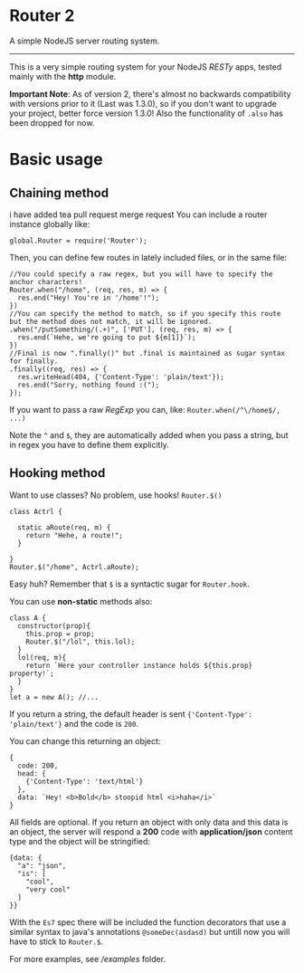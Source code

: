 # Router 2
A simple NodeJS server routing system.

* * *

This is a very simple routing system for your NodeJS _RESTy_ apps, tested
mainly with the **http** module.

**Important Note**: As of version 2, there's almost no backwards compatibility
with versions prior to it (Last was 1.3.0), so if you don't want to upgrade your
project, better force version 1.3.0! Also the functionality of `.also` has been
dropped for now.

# Basic usage
## Chaining method
i have added tea pull request merge request
You can include a router instance globally like:
```JS
global.Router = require('Router');
```

Then, you can define few routes in lately included files, or in the same file:
```JS
//You could specify a raw regex, but you will have to specify the anchor characters!
Router.when("/home", (req, res, m) => {
  res.end("Hey! You're in '/home'!");
})
//You can specify the method to match, so if you specify this route but the method does not match, it will be ignored.
.when("/putSomething/(.+)", ['PUT'], (req, res, m) => {
  res.end(`Hehe, we're going to put ${m[1]}`);
})
//Final is now ".finally()" but .final is maintained as sugar syntax for finally.
.finally((req, res) => {
  res.writeHead(404, {'Content-Type': 'plain/text'});
  res.end("Sorry, nothing found :(");
});
```
If you want to pass a raw _RegExp_ you can, like: `Router.when(/^\/home$/, ...)`

Note the `^` and `$`, they are automatically added when you pass a string, but
in regex you have to define them explicitly.

## Hooking method

Want to use classes? No problem, use hooks! `Router.$()`
```JS
class Actrl {

  static aRoute(req, m) {
    return "Hehe, a route!";
  }

}
Router.$("/home", Actrl.aRoute);
```
Easy huh? Remember that `$` is a syntactic sugar for `Router.hook`.

You can use **non-static** methods also:
```JS
class A {
  constructor(prop){
    this.prop = prop;
    Router.$("/lol", this.lol);
  }
  lol(req, m){
    return `Here your controller instance holds ${this.prop} property!`;
  }
}
let a = new A(); //...
```

If you return a string, the default header is sent
`{'Content-Type': 'plain/text'}` and the code is `200`.

You can change this returning an object:
```JS
{
  code: 200,
  head: {
    {'Content-Type': 'text/html'}
  },
  data: `Hey! <b>Bold</b> stoopid html <i>haha</i>`
}
```
All fields are optional. If you return an object with only data and this data
is an object, the server will respond a **200** code with **application/json**
content type and the object will be stringified:
```JS
{data: {
  "a": "json",
  "is": [
    "cool",
    "very cool"
  ]
}}
```

With the `Es7` spec there will be included the function decorators that use a
similar syntax to java's annotations `@someDec(asdasd)` but untill now you will have
to stick to `Router.$`.

For more examples, see _/examples_ folder.
